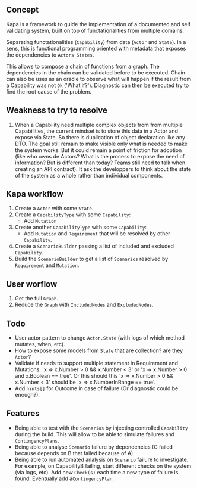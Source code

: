 ## Concept

Kapa is a framework to guide the implementation of a documented and self validating system,
built on top of functationalities from multiple domains.

Separating functationalities (`Capability`) from data (`Actor` and `State`). In a sens,
this is functional programming oriented with metadata that exposes the dependencies
to `Actors States`. 

This allows to compose a chain of functions from a graph. The dependencies in the chain can be validated before to be executed.
Chain can also be uses as an oracle to observe what will happen if the result from a Capability
was not `Ok` ('What if?'). Diagnostic can then be executed try to find the root cause of the problem.

## Weakness to try to resolve

1. When a Capability need multiple complex objects from from multiple Capabilities,
  the current mindset is to store this data in a Actor and expose via State.
  So there is duplication of object declaration like any DTO.
  The goal still remain to make visible only what is needed to make the system works.
  But it could remain a point of friction for adoption 
  (like who owns de Actors? What is the process to expose the need of information? But is different than today?
  Teams still need to talk when creating an API contract).
  It ask the developpers to think about the state of the system as a whole rather than individual components.

## Kapa workflow
1. Create a `Actor` with some `State`.
1. Create a `CapabilityType` with some `Capability`:
    - Add `Mutation`
1. Create another `CapabilityType` with some `Capability`:
    - Add `Mutation` and `Requirement` that will be resolved by other `Capability`.
1. Create a `ScenarioBuilder` passing a list of included and excluded `Capability`.
1. Build the `ScenarioBuilder` to get a list of `Scenarios` 
   resolved by `Requirement` and `Mutation`.


## User worflow

1. Get the full `Graph`.
1. Reduce the `Graph` with `IncludedNodes` and `ExcludedNodes`.

## Todo

- User actor pattern to change `Actor.State` (with logs of which method mutates, when, etc).
- How to expose some models from `State` that are collection? are they `Actor`?
- Validate if needs to support multiple statement in Requirement and Mutations:
  'x => x.Number > 0 && x.Number < 3' or 'x => x.Number > 0 and x.Boolean == true'.
  Or this should this 'x => x.Number > 0 && x.Number < 3' 
  should be 'x => x.NumberInRange == true'.
- Add `hints[]` for Outcome in case of failure (Or diagnostic could be enough?).


## Features

- Being able to test with the `Scenarios` by injecting controlled `Capability` during the build.
  This will allow to be able to simulate failures and `ContingencyPlans`.
- Being able to analyse `Scenario` failure by dependencies 
  (C failed because depends on B that failed because of A).
- Being able to run automated analysis on `Scenario` failure to investigate.
  For example, on CapabilityB failing, start different checks on the system (via logs, etc).
  Add new `Check(s)` each time a new type of failure is found. Eventually add a`ContingencyPlan`.
